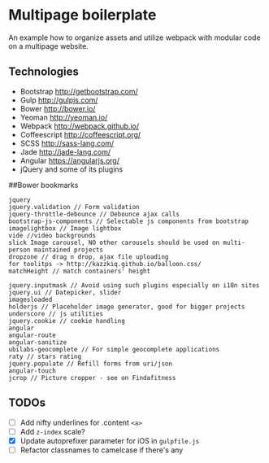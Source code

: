 # Multipage boilerplate

An example how to organize assets and utilize webpack with modular code on a multipage website.

## Technologies

- Bootstrap http://getbootstrap.com/
- Gulp http://gulpjs.com/
- Bower http://bower.io/
- Yeoman http://yeoman.io/
- Webpack http://webpack.github.io/
- Coffeescript http://coffeescript.org/
- SCSS http://sass-lang.com/
- Jade http://jade-lang.com/
- Angular https://angularjs.org/
- jQuery and some of its plugins


##Bower bookmarks
```
jquery
jquery.validation // Form validation
jquery-throttle-debounce // Debounce ajax calls
bootstrap-js-components // Selectable js components from bootstrap
imagelightbox // Image lightbox
vide //video backgrounds
slick Image carousel, NO other carousels should be used on multi-person maintained projects
dropzone // drag n drop, ajax file uploading
for toolitps -> http://kazzkiq.github.io/balloon.css/
matchHeight // match containers' height

jquery.inputmask // Avoid using such plugins especially on i18n sites
jquery.ui // Datepicker, slider
imagesloaded
holderjs // Placeholder image generator, good for bigger projects
underscore // js utilities
jquery.cookie // cookie handling
angular
angular-route
angular-sanitize
ubilabs-geocomplete // For simple geocomplete applications
raty // stars rating
jquery.populate // Refill forms from uri/json
angular-touch
jcrop // Picture cropper - see on Findafitness
```

## TODOs

- [ ] Add nifty underlines for .content `<a>`
- [ ] Add `z-index` scale?
- [x] Update autoprefixer parameter for iOS in `gulpfile.js`
- [ ] Refactor classnames to camelcase if there's any
